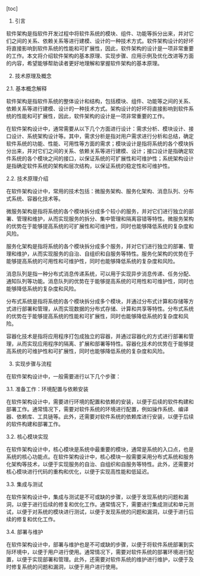 
[toc]                    
                
                
1. 引言

软件架构是指软件开发过程中将软件系统的模块、组件、功能等拆分出来，并对它们之间的关系、依赖关系等进行建模、设计的一种技术方式。软件架构设计的好坏将直接影响到软件系统的性能和可扩展性，因此，软件架构的设计是一项非常重要的工作。本文将介绍软件架构的基本原理、实现步骤、应用示例及优化改进等方面的内容，希望能够帮助读者更好地理解和掌握软件架构的基本原理。

2. 技术原理及概念

2.1. 基本概念解释

软件架构是指软件系统的整体设计和结构，包括模块、组件、功能等之间的关系、依赖关系等进行建模、设计的一种技术方式。架构设计的好坏将直接影响到软件系统的性能和可扩展性，因此，软件架构的设计是一项非常重要的工作。

在软件架构设计中，通常需要从以下几个方面进行设计：需求分析、模块设计、接口设计、系统架构设计等。其中，需求分析是指对用户需求进行分析和总结，确定软件系统的功能、性能、可用性等方面的需求；模块设计是指将系统的各个模块拆分出来，并对它们之间的关系、依赖关系等进行建模、设计；接口设计是指确定软件系统的各个模块之间的接口，以保证系统的可扩展性和可维护性；系统架构设计是指确定软件系统的架构和层次结构，以保证系统的稳定性和可维护性。

2.2. 技术原理介绍

在软件架构设计中，常用的技术包括：微服务架构、服务化架构、消息队列、分布式系统、容器化技术等。

微服务架构是指将系统的各个模块拆分成多个较小的服务，并对它们进行独立的部署、管理和维护，从而实现服务的拆分、集中管理和隔离容错等特性。微服务架构的优势在于能够提高系统的可扩展性和可维护性，同时也能够降低系统的复杂度和风险。

服务化架构是指将系统的各个模块拆分成多个服务，并对它们进行独立的部署、管理和维护，从而实现服务的自治、自组织和自服务等特性。服务化架构的优势在于能够提高系统的可用性和可维护性，同时也能够降低系统的复杂度和风险。

消息队列是指一种分布式消息传递系统，可以用于实现异步消息传递、任务分配、通知队列等功能。消息队列的优势在于能够提高系统的可用性和可维护性，同时也能够降低系统的复杂度和风险。

分布式系统是指将系统的各个模块拆分成多个模块，并通过分布式计算和存储等方式进行部署和管理，从而实现数据的分布式存储、计算和共享等特性。分布式系统的优势在于能够提高系统的性能和可扩展性，同时也能够降低系统的复杂度和风险。

容器化技术是指将应用程序打包成独立的容器，并通过容器化的方式进行部署和管理，从而实现应用程序的隔离、扩展和部署等特性。容器化技术的优势在于能够提高系统的可维护性和可扩展性，同时也能够降低系统的复杂度和风险。

3. 实现步骤与流程

在软件架构设计中，一般需要进行以下几个步骤：

3.1. 准备工作：环境配置与依赖安装

在软件架构设计中，需要进行环境的配置和依赖的安装，以便于后续的软件构建和部署工作。通常情况下，需要对软件系统的环境进行配置，例如操作系统、编译器、依赖库、工具链等。此外，还需要对软件系统的依赖库进行安装，以便于后续的软件构建和部署工作。

3.2. 核心模块实现

在软件架构设计中，核心模块是系统中最重要的模块，通常是系统的入口点，也是系统的核心功能点。在软件架构设计中，核心模块一般需要采用分布式系统和服务化架构等技术，以便于实现服务的自治、自组织和自服务等特性。此外，还需要对核心模块进行代码的重构和优化，以便于实现高性能和低延迟。

3.3. 集成与测试

在软件架构设计中，集成与测试是不可或缺的步骤，以便于发现系统的问题和漏洞，以便于进行后续的修复和优化工作。通常情况下，需要进行集成测试和单元测试，以便于对系统的模块进行测试，以便于发现系统的问题和漏洞，以便于进行后续的修复和优化工作。

3.4. 部署与维护

在软件架构设计中，部署与维护也是不可或缺的步骤，以便于将软件系统部署到实际环境中，以便于用户进行使用。通常情况下，需要对软件系统的部署环境进行配置，以便于实现部署和管理。此外，还需要对软件系统的维护进行维护，以便于及时修复系统的问题和漏洞，以便于用户进行使用。

